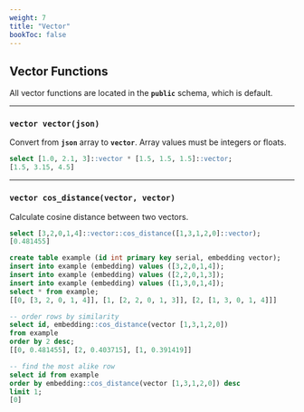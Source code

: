 ```yaml
---
weight: 7
title: "Vector"
bookToc: false
---
```


## Vector Functions

All vector functions are located in the **`public`** schema, which is default.

---

### **`vector vector(json)`**

Convert from **`json`** array to **`vector`**. Array values must be integers or floats.

```SQL
select [1.0, 2.1, 3]::vector * [1.5, 1.5, 1.5]::vector;
[1.5, 3.15, 4.5]
```

---

### **`vector cos_distance(vector, vector)`**

Calculate cosine distance between two vectors.

```SQL
select [3,2,0,1,4]::vector::cos_distance([1,3,1,2,0]::vector);
[0.481455]
```

```SQL
create table example (id int primary key serial, embedding vector);
insert into example (embedding) values ([3,2,0,1,4]);
insert into example (embedding) values ([2,2,0,1,3]);
insert into example (embedding) values ([1,3,0,1,4]);
select * from example;
[[0, [3, 2, 0, 1, 4]], [1, [2, 2, 0, 1, 3]], [2, [1, 3, 0, 1, 4]]]

-- order rows by similarity
select id, embedding::cos_distance(vector [1,3,1,2,0])
from example
order by 2 desc;
[[0, 0.481455], [2, 0.403715], [1, 0.391419]]

-- find the most alike row
select id from example
order by embedding::cos_distance(vector [1,3,1,2,0]) desc
limit 1;
[0]
```
